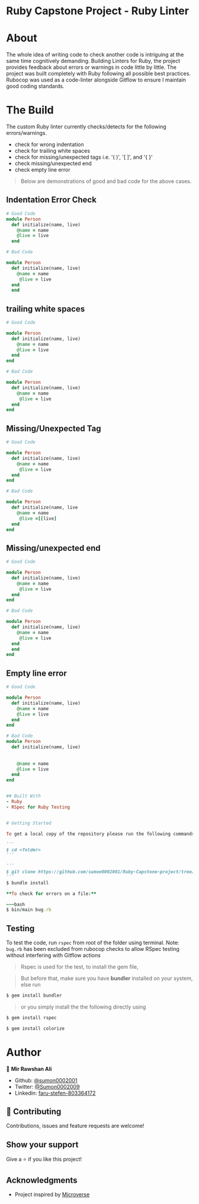 # Ruby Capstone Project - Ruby Linter



# About 

The whole idea of writing code to check another code is intriguing at the same time cognitively demanding. 
Building Linters for Ruby, the project provides feedback about errors or warnings in code little by little. 
The project was built completely with Ruby following all possible best practices. Rubocop was used as a code-linter alongside Gitflow to ensure I maintain good coding standards.


# The Build
The custom Ruby linter currently checks/detects for the following errors/warnings.
- check for wrong indentation
- check for trailing white spaces
- check for missing/unexpected tags i.e. '( )', '[ ]', and '{ }'
- check missing/unexpected end
- check empty line error

> Below are demonstrations of good and bad code for the above cases. 

## Indentation Error Check
~~~ruby
# Good Code
module Person
  def initialize(name, live)
    @name = name 
    @live = live
  end

# Bad Code

module Person
  def initialize(name, live)
    @name = name
     @live = live
  end
  end
~~~

## trailing white spaces

~~~ruby
# Good Code

module Person
  def initialize(name, live)
    @name = name
    @live = live
  end
end

# Bad Code

module Person
  def initialize(name, live)
    @name = name
     @live = live
  end
end
~~~

## Missing/Unexpected Tag
~~~ruby
# Good Code

module Person
  def initialize(name, live)
    @name = name
     @live = live
  end
end

# Bad Code

module Person
  def initialize(name, live
    @name = name
     @live =[[live]
  end
end
~~~

## Missing/unexpected end
~~~ruby
# Good Code

module Person
  def initialize(name, live)
    @name = name
     @live = live
  end
end

# Bad Code

module Person
  def initialize(name, live)
    @name = name
     @live = live
  end
  end
end
~~~

## Empty line error
~~~ruby
# Good Code

module Person
  def initialize(name, live)
    @name = name
    @live = live
  end
end

# Bad Code
module Person
  def initialize(name, live)
    
    
    @name = name
    @live = live
  end
end


## Built With
- Ruby
- RSpec for Ruby Testing


# Getting Started

To get a local copy of the repository please run the following commands on your terminal:

```
$ cd <folder>
```

```
$ git clone https://github.com/sumon0002001/Ruby-Capstone-project/tree/feature-branch
```
$ bundle install

**To check for errors on a file:** 

~~~bash
$ bin/main bug.rb
~~~

## Testing

To test the code, run `rspec` from root of the folder using terminal.
Note: `bug.rb` has been excluded from rubocop checks to allow RSpec testing without interfering with Gitflow actions

> Rspec is used for the test, to install the gem file,

> But before that, make sure you have **bundler** installed on your system, else run

~~~bash
$ gem install bundler 
~~~

> or you simply install the the following directly using 

~~~bash
$ gem install rspec 
~~~

~~~bash
$ gem install colorize 
~~~


# Author

👤 **Mir Rawshan Ali**

- Github: [@sumon0002001](https://github.com/sumon0002001)
- Twitter: [@Sumon0002009](https://twitter.com/Sumon0002009)
- Linkedin: [faru-stefen-803364172](https://www.linkedin.com/in/faru-stefen-803364172/)


## 🤝 Contributing

Contributions, issues and feature requests are welcome!

## Show your support

Give a ⭐️ if you like this project!

## Acknowledgments

- Project inspired by [Microverse](https://www.microverse.org)
